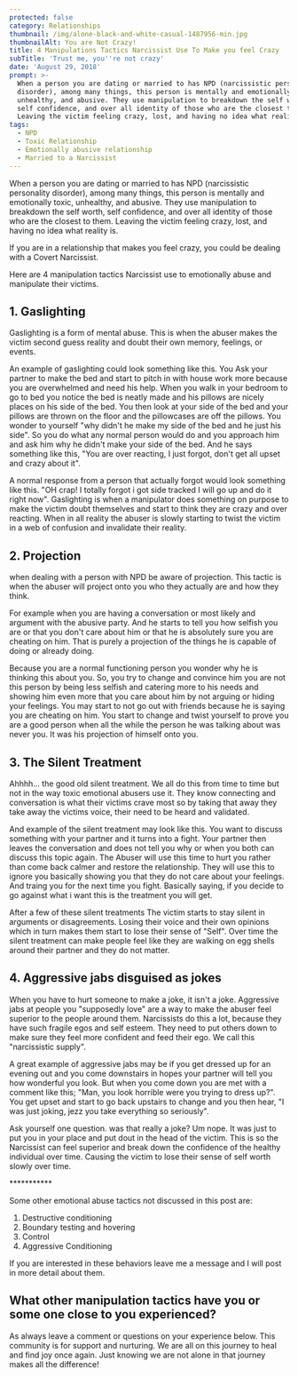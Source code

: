 ```yaml
---
protected: false
category: Relationships
thumbnail: /img/alone-black-and-white-casual-1487956-min.jpg
thumbnailAlt: You are Not Crazy!
title: 4 Manipulations Tactics Narcissist Use To Make you feel Crazy
subTitle: 'Trust me, you''re not crazy'
date: 'August 29, 2018'
prompt: >-
  When a person you are dating or married to has NPD (narcissistic personality
  disorder), among many things, this person is mentally and emotionally toxic,
  unhealthy, and abusive. They use manipulation to breakdown the self worth,
  self confidence, and over all identity of those who are the closest to them.
  Leaving the victim feeling crazy, lost, and having no idea what reality is. 
tags:
  - NPD
  - Toxic Relationship
  - Emotionally abusive relationship
  - Married to a Narcissist
---
```

When a person you are dating or married to has NPD (narcissistic personality disorder), among many things, this person is mentally and emotionally toxic, unhealthy, and abusive. They use manipulation to breakdown the self worth, self confidence, and over all identity of those who are the closest to them. Leaving the victim feeling crazy, lost, and having no idea what reality is. 

If you are in a relationship that makes you feel crazy, you could be dealing with a Covert Narcissist. 

Here are 4 manipulation tactics Narcissist use to emotionally abuse and manipulate their victims.

## 1. Gaslighting

Gaslighting is a form of mental abuse. This is when the abuser makes the victim second guess reality and doubt their own memory, feelings, or events. 

An example of gaslighting could look something like this. You Ask your partner to make the bed and start to pitch in with house work more because you are overwhelmed and need his help. When you walk in your bedroom to go to bed you notice the bed is neatly made and his pillows are nicely places on his side of the bed. You then look at your side of the bed and your pillows are thrown on the floor and the pillowcases are off the pillows. You wonder to yourself "why didn't he make my side of the bed and he just his side". So you do what any normal person would do and you approach him and ask him why he didn't make your side of the bed. And he says something like this, "You are over reacting, I just forgot, don't get all upset and crazy about it". 

A normal response from a person that actually forgot would look something like this. "OH crap! I totally forgot i got side tracked I will go up and do it right now". Gaslighting is when a manipulator does something on purpose to make the victim doubt themselves and start to think they are crazy and over reacting. When in all reality the abuser is slowly starting to twist the victim in a web of confusion and invalidate their reality.



## 2. Projection

when dealing with a person with NPD be aware of projection. This tactic is when the abuser will project onto you who they actually are and how they think. 

For example when you are having a conversation or most likely and argument with the abusive party. And he starts to tell you how selfish you are or that you don't care about him or that he is absolutely sure you are cheating on him. That is purely a projection of the things he is capable of doing or already doing. 

Because you are a normal functioning person you wonder why he is thinking this about you. So, you try to change and convince him you are not this person by being less selfish and catering more to his needs and showing him even more that you care about him by not arguing or hiding your feelings. You may start to not go out with friends because he is saying you are cheating on him. You start to change and twist yourself to prove you are a good person when all the while the person he was talking about was never you. It was his projection of himself onto you. 



## 3. The Silent Treatment

Ahhhh... the good old silent treatment. We all do this from time to time but not in the way toxic emotional abusers use it. They know connecting and conversation is what their victims crave most so by taking that away they take away the victims voice, their need to be heard and validated. 

And example of the silent treatment may look like this. You want to discuss something with your partner and it turns into a fight. Your partner then leaves the conversation and does not tell you why or when you both can discuss this topic again. The Abuser will use this time to hurt you rather than come back calmer and restore the relationship. They will use this to ignore you basically showing you that they do not care about your feelings. And traing you for the next time you fight. Basically saying, if you decide to go against what i want this is the treatment you will get. 

After a few of these silent treatments The victim starts to stay silent in arguments or disagreements. Losing their voice and their own opinions which in turn makes them start to lose their sense of "Self". Over time the silent treatment can make people feel like they are walking on egg shells around their partner and they do not matter.

## 4. Aggressive jabs disguised as jokes

When you have to hurt someone to make a joke, it isn't a joke. Aggressive jabs at people you "supposedly love" are a way to make the abuser feel superior to the people around them. Narcissists do this a lot, because they have such fragile egos and self esteem. They need to put others down to make sure they feel more confident and feed their ego. We call this "narcissistic supply". 

A great example of aggressive jabs may be if you get dressed up for an evening out and you come downstairs in hopes your partner will tell you how wonderful you look. But when you come down you are met with a comment like this; "Man, you look horrible were you trying to dress up?". You get upset and start to go back upstairs to change and you then hear, "I was just joking, jezz you take everything so seriously".

Ask yourself one question. was that really a joke? Um nope. It was just to put you in your place and put dout in the head of the victim. This is so the Narcissist can feel superior and break down the confidence of the healthy individual over time. Causing the victim to lose their sense of self worth slowly over time.

\*\*\*\*\*\*\*\*\*\**

Some other emotional abuse tactics not discussed in this post are:

1. Destructive conditioning
2. Boundary testing and hovering
3. Control
4. Aggressive Conditioning

If you are interested in these behaviors leave me a message and I will post in more detail about them.

## What other manipulation tactics have you or some one close to you experienced?

As always leave a comment or questions on your experience below. This community is for support and nurturing. We are all on this journey to heal and find joy once again. Just knowing we are not alone in that journey makes all the difference!
